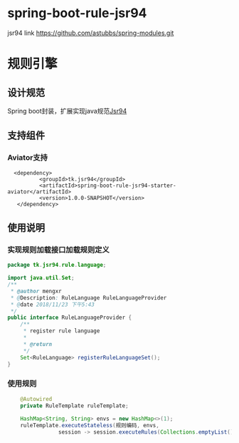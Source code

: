 # spring-boot-rule-jsr94
jsr94  link https://github.com/astubbs/spring-modules.git
# 规则引擎

## 设计规范
Spring boot封装，扩展实现java规范[Jsr94](https://www.jcp.org/ja/jsr/detail?id=94)

## 支持组件

### Aviator支持

```
  <dependency>
          <groupId>tk.jsr94</groupId>
          <artifactId>spring-boot-rule-jsr94-starter-aviator</artifactId>
          <version>1.0.0-SNAPSHOT</version>
   </dependency>
```
## 使用说明

### 实现规则加载接口加载规则定义
``` java
package tk.jsr94.rule.language;

import java.util.Set;
/**
 * @author mengxr
 * @Description: RuleLanguage RuleLanguageProvider
 * @date 2018/11/23 下午5:43
 */
public interface RuleLanguageProvider {
    /**
     * register rule language
     *
     * @return
     */
    Set<RuleLanguage> registerRuleLanguageSet();
}

```
### 使用规则

``` java
    @Autowired
    private RuleTemplate ruleTemplate;
    
    HashMap<String, String> envs = new HashMap<>(1);
    ruleTemplate.executeStateless(规则编码, envs,
                session -> session.executeRules(Collections.emptyList()).get(0));
```
